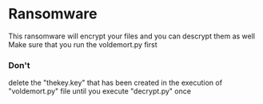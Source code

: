# Ransomware 
This ransomware will encrypt your files and you can descrypt them as well Make sure that you run the voldemort.py first 

<h3>Don't</h3> delete the "thekey.key" that has been created in the execution of "voldemort.py" file until you execute "decrypt.py" once
